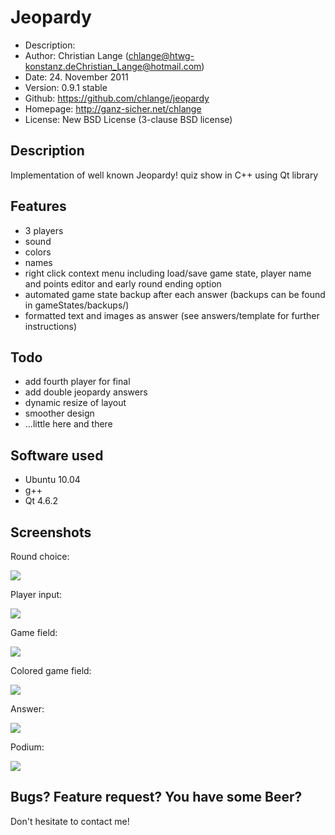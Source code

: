 Jeopardy
========

* Description:	
* Author:	Christian Lange (<chlange@htwg-konstanz.de><Christian_Lange@hotmail.com>)
* Date:		24. November 2011
* Version:	0.9.1 stable
* Github:	https://github.com/chlange/jeopardy
* Homepage:	http://ganz-sicher.net/chlange
* License:	New BSD License (3-clause BSD license)

Description
-----------

Implementation of well known Jeopardy! quiz show in C++ using Qt library

Features
--------

* 3 players
* sound
* colors
* names
* right click context menu including load/save game state, player name and points editor and early round ending option
* automated game state backup after each answer (backups can be found in gameStates/backups/)
* formatted text and images as answer (see answers/template for further instructions)

Todo
----

* add fourth player for final
* add double jeopardy answers
* dynamic resize of layout
* smoother design
* ...little here and there

Software used
-------------

* Ubuntu 10.04
* g++
* Qt 4.6.2

Screenshots
-----------

Round choice:

![](http://i.imgur.com/PdzVW.png)

Player input:

![](http://i.imgur.com/kZTJF.png)

Game field: 

![](http://i.imgur.com/TojZ7.png)

Colored game field:

![](http://i.imgur.com/4kwY6.png)

Answer:

![](http://i.imgur.com/hMVrk.png)

Podium:

![](http://i.imgur.com/lIQgj.png)

Bugs? Feature request? You have some Beer?
------------------------------------------

Don't hesitate to contact me!

